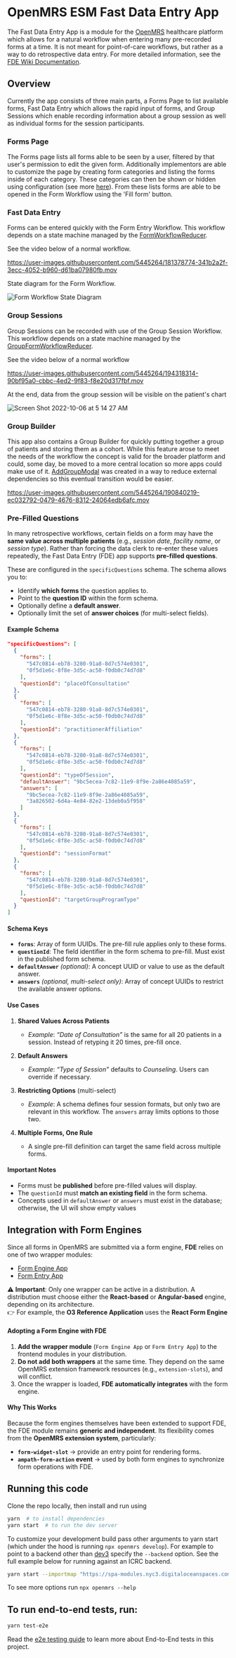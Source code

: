 

# OpenMRS ESM Fast Data Entry App

The Fast Data Entry App is a module for the [OpenMRS](https://openmrs.org/) healthcare platform which allows for a natural workflow when entering many pre-recorded forms at a time. It is not meant for point-of-care workflows, but rather as a way to do retrospective data entry. For more detailed information, see the [FDE Wiki Documentation](https://openmrs.atlassian.net/wiki/spaces/docs/pages/150962486/Key+O3+Repositories#Fast-Data-Entry).

## Overview
Currently the app consists of three main parts, a Forms Page to list available forms, Fast Data Entry which allows the rapid input of forms, and Group Sessions which enable recording information about a group session as well as individual forms for the session participants.

### Forms Page
The Forms page lists all forms able to be seen by a user, filtered by that user's permission to edit the given form. Additionally implementors are able to customize the page by creating form categories and listing the forms inside of each category. These categories can then be shown or hidden using configuration (see more [here](docs/configuring-form-categories.md)). From these lists forms are able to be opened in the Form Workflow using the 'Fill form' button.

### Fast Data Entry
Forms can be entered quickly with the Form Entry Workflow. This workflow depends on a state machine managed by the [FormWorkflowReducer](src/context/FormWorkflowReducer.ts).

See the video below of a normal workflow.

https://user-images.githubusercontent.com/5445264/181378774-341b2a2f-3ecc-4052-b960-d61ba07980fb.mov

State diagram for the Form Workflow.

![Form Workflow State Diagram](docs/form-workflow-state-diagram.png)

### Group Sessions
Group Sessions can be recorded with use of the Group Session Workflow. This workflow depends on a state machine managed by the [GroupFormWorkflowReducer](src/context/GroupFormWorkflowReducer.ts).

See the video below of a normal workflow

https://user-images.githubusercontent.com/5445264/194318314-90bf95a0-cbbc-4ed2-9f83-f8e20d317fbf.mov

At the end, data from the group session will be visible on the patient's chart

![Screen Shot 2022-10-06 at 5 14 27 AM](https://user-images.githubusercontent.com/5445264/194314665-84238e14-8655-4438-bf28-46afce172d13.png)


### Group Builder

This app also contains a Group Builder for quickly putting together a group of patients and storing them as a cohort. While this feature arose to meet the needs of the workflow the concept is valid for the broader platform and could, some day, be moved to a more central location so more apps could make use of it. [AddGroupModal](https://github.com/openmrs/openmrs-esm-fast-data-entry-app/blob/main/src/add-group-modal/AddGroupModal.tsx) was created in a way to reduce external dependencies so this eventual transition would be easier.

https://user-images.githubusercontent.com/5445264/190840219-ec032792-0479-4676-8312-24064edb6afc.mov

### Pre-Filled Questions

In many retrospective workflows, certain fields on a form may have the **same value across multiple patients** (e.g., *session date*, *facility name*, or *session type*). Rather than forcing the data clerk to re-enter these values repeatedly, the Fast Data Entry (FDE) app supports **pre-filled questions**.

These are configured in the `specificQuestions` schema. The schema allows you to:

* Identify **which forms** the question applies to.
* Point to the **question ID** within the form schema.
* Optionally define a **default answer**.
* Optionally limit the set of **answer choices** (for multi-select fields).

#### Example Schema

```json
"specificQuestions": [
  {
    "forms": [
      "547c0814-eb78-3280-91a8-8d7c574e0301",
      "0f5d1e6c-8f8e-3d5c-ac50-f0db0c74d7d8"
    ],
    "questionId": "placeOfConsultation"
  },
  {
    "forms": [
      "547c0814-eb78-3280-91a8-8d7c574e0301",
      "0f5d1e6c-8f8e-3d5c-ac50-f0db0c74d7d8"
    ],
    "questionId": "practitionerAffiliation"
  },
  {
    "forms": [
      "547c0814-eb78-3280-91a8-8d7c574e0301",
      "0f5d1e6c-8f8e-3d5c-ac50-f0db0c74d7d8"
    ],
    "questionId": "typeOfSession",
    "defaultAnswer": "9bc5ecea-7c82-11e9-8f9e-2a86e4085a59",
    "answers": [
      "9bc5ecea-7c82-11e9-8f9e-2a86e4085a59",
      "3a826502-6d4a-4e84-82e2-13deb0a5f958"
    ]
  },
  {
    "forms": [
      "547c0814-eb78-3280-91a8-8d7c574e0301",
      "0f5d1e6c-8f8e-3d5c-ac50-f0db0c74d7d8"
    ],
    "questionId": "sessionFormat"
  },
  {
    "forms": [
      "547c0814-eb78-3280-91a8-8d7c574e0301",
      "0f5d1e6c-8f8e-3d5c-ac50-f0db0c74d7d8"
    ],
    "questionId": "targetGroupProgramType"
  }
]
```

#### Schema Keys

* **`forms`**: Array of form UUIDs. The pre-fill rule applies only to these forms.
* **`questionId`**: The field identifier in the form schema to pre-fill. Must exist in the published form schema.
* **`defaultAnswer`** *(optional)*: A concept UUID or value to use as the default answer.
* **`answers`** *(optional, multi-select only)*: Array of concept UUIDs to restrict the available answer options.

#### Use Cases

1. **Shared Values Across Patients**

   * *Example*: *“Date of Consultation”* is the same for all 20 patients in a session. Instead of retyping it 20 times, pre-fill once.

2. **Default Answers**

   * *Example*: *“Type of Session”* defaults to *Counseling*. Users can override if necessary.

3. **Restricting Options** (multi-select)

   * *Example*: A schema defines four session formats, but only two are relevant in this workflow. The `answers` array limits options to those two.

4. **Multiple Forms, One Rule**

   * A single pre-fill definition can target the same field across multiple forms.

#### Important Notes

* Forms must be **published** before pre-filled values will display.
* The `questionId` must **match an existing field** in the form schema.
* Concepts used in `defaultAnswer` or `answers` must exist in the database; otherwise, the UI will show empty values

## Integration with Form Engines

Since all forms in OpenMRS are submitted via a form engine, **FDE** relies on one of two wrapper modules:

- [Form Engine App](https://github.com/openmrs/openmrs-esm-patient-chart/tree/main/packages/esm-form-engine-app)  
- [Form Entry App](https://github.com/openmrs/openmrs-esm-patient-chart/tree/main/packages/esm-form-entry-app)  

⚠️ **Important**: Only one wrapper can be active in a distribution. A distribution must choose either the **React-based** or **Angular-based** engine, depending on its architecture.  
👉 For example, the **O3 Reference Application** uses the **React Form Engine**

#### Adopting a Form Engine with FDE

1. **Add the wrapper module** (`Form Engine App` or `Form Entry App`) to the frontend modules in your distribution.  
2. **Do not add both wrappers** at the same time. They depend on the same OpenMRS extension framework resources (e.g., `extension-slots`), and will conflict.  
3. Once the wrapper is loaded, **FDE automatically integrates** with the form engine.


#### Why This Works

Because the form engines themselves have been extended to support FDE, the FDE module remains **generic and independent**. Its flexibility comes from the **OpenMRS extension system**, particularly:

- **`form-widget-slot`** → provide an entry point for rendering forms.  
- **`ampath-form-action` event** → used by both form engines to synchronize form operations with FDE.  


## Running this code

Clone the repo locally, then install and run using

```sh
yarn  # to install dependencies
yarn start  # to run the dev server
```

To customize your development build pass other arguments to yarn start (which under the hood is running `npx openmrs develop`). For example to point to a backend other than [dev3](https://dev3.openmrs.org/)  specify the `--backend` option. See the full example below for running against an ICRC backend.

```sh
yarn start --importmap "https://spa-modules.nyc3.digitaloceanspaces.com/import-map.json" --backend "https://openmrs-dev-v2.test.icrc.org/" --add-cookie "MRHSession=abcdefghijklmnop012345678910" --spa-path "/ui"
```

To see more options run `npx openmrs --help`

## To run end-to-end tests, run:

```bash
yarn test-e2e
```

Read the [e2e testing guide](https://openmrs.atlassian.net/wiki/spaces/docs/pages/150962731/Testing+Frontend+Modules+O3) to learn more about End-to-End tests in this project.
